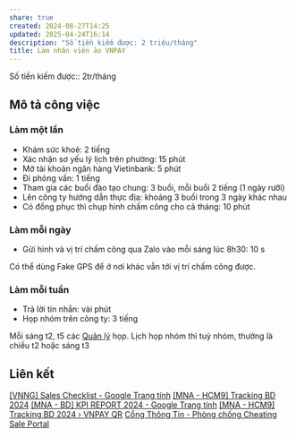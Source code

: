 ```yaml
---
share: true
created: 2024-08-27T14:25
updated: 2025-04-24T16:14
description: "Số tiền kiếm được: 2 triệu/tháng"
title: Làm nhân viên ảo VNPAY
---
```

Số tiền kiếm được:: 2tr/tháng
## Mô tả công việc
### Làm một lần
- Khám sức khoẻ: 2 tiếng 
- Xác nhận sơ yếu lý lịch trên phường: 15 phút 
- Mở tài khoản ngân hàng Vietinbank: 5 phút 
- Đi phỏng vấn: 1 tiếng 
- Tham gia các buổi đào tạo chung: 3 buổi, mỗi buổi 2 tiếng (1 ngày rưỡi)
- Lên công ty hướng dẫn thực địa: khoảng 3 buổi trong 3 ngày khác nhau
- Có đồng phục thì chụp hình chấm công cho cả tháng: 10 phút 
 
### Làm mỗi ngày
- Gửi hình và vị trí chấm công qua Zalo vào mỗi sáng lúc 8h30: 10 s

Có thể dùng Fake GPS để ở nơi khác vẫn tới vị trí chấm công được.

### Làm mỗi tuần
- Trả lời tin nhắn: vài phút 
- Họp nhóm trên công ty: 3 tiếng 

Mỗi sáng t2, t5 các [Quản lý](Qu%E1%BA%A3n%20l%C3%BD.md) họp. Lịch họp nhóm thì tuỳ nhóm, thường là chiều t2 hoặc sáng t3
## Liên kết
[\[VNNG\] Sales Checklist - Google Trang tính](https://docs.google.com/spreadsheets/d/1OYAC1TGoBtUZNt3wjc3KM8yjTNNV-xdlX0TcDIz7BgM/edit#gid=906803463 "[VNNG] Sales Checklist - Google Trang tính")
[\[MNA - HCM9\] Tracking BD 2024](https://lookerstudio.google.com/u/0/reporting/69e85f7b-a4cd-4667-92c5-bdc5a866d9a7/page/p_vesr063xed "[MNA - HCM9] Tracking BD 2024")
[\[MNA - BD\] KPI REPORT 2024 - Google Trang tính](https://docs.google.com/spreadsheets/d/1tGvz5eMpOUgmeOrcduk5QbPKtxI6oFX4CJFwCHBa6N0/edit?pli=1#gid=864778555 "[MNA - BD] KPI REPORT 2024 - Google Trang tính")
[\[MNA - HCM9\] Tracking BD 2024 › VNPAY QR](https://lookerstudio.google.com/u/0/reporting/69e85f7b-a4cd-4667-92c5-bdc5a866d9a7/page/p_vesr063xed?pli=1 "[MNA - HCM9] Tracking BD 2024 › VNPAY QR")
[Cổng Thông Tin - Phòng chống Cheating](https://sites.google.com/vnpay.vn/vnng/vnng-mna/ph%C3%B2ng-ch%E1%BB%91ng-cheating "Cổng Thông Tin - Phòng chống Cheating")
[Sale Portal](https://sp3.vnpay.vn/mobile? "Sale Portal")
